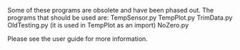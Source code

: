 Some of these programs are obsolete and have been phased out.
The programs that should be used are:
  TempSensor.py
  TempPlot.py
  TrimData.py
  OldTesting.py (it is used in TempPlot as an import)
  NoZero.py  

Please see the user guide for more information.
